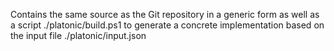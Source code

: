 Contains the same source as the Git repository in a generic form as well as a script ./platonic/build.ps1 to generate a concrete implementation based on the input file ./platonic/input.json
